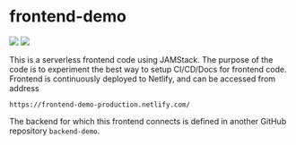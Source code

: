 # frontend-demo

[![][travis-img]][travis-url]
[![][coveralls-img]][coveralls-url]

This is a serverless frontend code using JAMStack. The purpose of the code is to
experiment the best way to setup CI/CD/Docs for frontend code. Frontend is
continuously deployed to Netlify, and can be accessed from address

    https://frontend-demo-production.netlify.com/

The backend for which this frontend connects is defined in another GitHub
repository `backend-demo`.

[travis-img]: https://travis-ci.org/ahojukka5/frontend-demo.svg?branch=master
[travis-url]: https://travis-ci.org/ahojukka5/frontend-demo
[coveralls-img]: https://coveralls.io/repos/github/ahojukka5/frontend-demo/badge.svg?branch=master
[coveralls-url]: https://coveralls.io/github/ahojukka5/frontend-demo?branch=master
